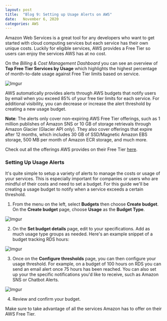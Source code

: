 ```yaml
---
layout: post
title:  "Blog 9: Setting up Usage Alerts on AWS"
date:   November 6, 2020
categories: AWS 
---
```


Amazon Web Services is a great tool for any developers who want to get started with cloud computing services but each service has their own unique costs. Luckily for eligible services, AWS provides a Free Tier so users can enjoy the services AWS has at no cost. 

On the *Billing & Cost Management Dashboard* you can see an overview of **Top Free Tier Services by Usage** which highlights the highest percentage of month-to-date usage against Free Tier limits based on service.

![Imgur](https://i.imgur.com/VTUSMFr.png)

AWS automatically provides alerts through AWS budgets that notify users by email when you exceed 85% of your free tier limits for each service. For additional visibility, you can decrease or increase the alert threshold by creating a new usage budget. 

**Note**: The alerts only cover non-expiring AWS Free Tier offerings, such as 1 million publishes of Amazon SNS or 10 GB of storage retrievals through Amazon Glacier (Glacier API only). They also cover offerings that expire after 12 months, which includes 30 GB of SSD/Magnetic Amazon EBS storage, 500 MB per month of Amazon ECR storage, and much more.

Check out all the offerings AWS provides on their Free Tier [here][free-tier].

<h3>Setting Up Usage Alerts</h3>

It's quite simple to setup a variety of alerts to manage the costs or usage of your services. This is especially important for companies or users who are mindful of their costs and need to set a budget. For this guide we'll be creating a usage budget to notify when a service exceeds a certain threshold.
 
1. From the menu on the left, select **Budgets** then choose **Create budget**. On the **Create budget** page, choose **Usage** as the **Budget Type**.

![Imgur](https://i.imgur.com/uB6CuGZ.png)

2. On the **Set budget details** page, edit to your specifications. Add as much usage type groups as needed. Here's an example snippet of a budget tracking RDS hours: 

![Imgur](https://i.imgur.com/hXCa3UW.png)

3. Once on the **Configure thresholds** page, you can then configure your usage threshold. For example, on a budget of 100 hours on RDS you can send an email alert once 75 hours has been reached. You can also set up your the specific notifications you'd like to receive, such as Amazon SNS or Chatbot Alerts.

![Imgur](https://i.imgur.com/Bty2jZm.png)

4. Review and confirm your budget.

Make sure to take advantage of all the services Amazon has to offer on their AWS Free Tier.

[free-tier]: https://aws.amazon.com/free/?all-free-tier.sort-by=item.additionalFields.SortRank&all-free-tier.sort-order=asc&awsm.page-all-free-tier=1
